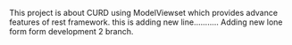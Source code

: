 This project is about CURD using ModelViewset which provides advance features of rest framework.
this is adding new line...........
Adding new lone form form development 2  branch.
